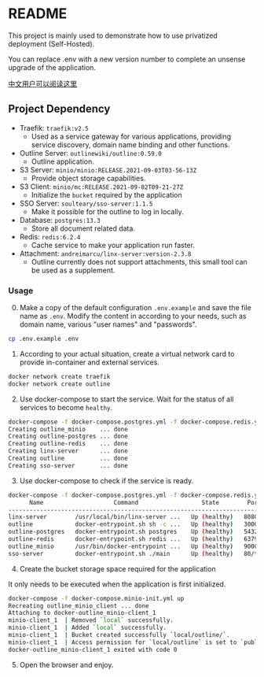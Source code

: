 # README

This project is mainly used to demonstrate how to use privatized deployment (Self-Hosted).

You can replace .env with a new version number to complete an unsense upgrade of the application.

[中文用户可以阅读这里](https://soulteary.com/2021/09/05/opensource-documentation-wiki-software-outline-part-1.html)

## Project Dependency

- Traefik: `traefik:v2.5`
    - Used as a service gateway for various applications, providing service discovery, domain name binding and other functions.
- Outline Server: `outlinewiki/outline:0.59.0`
    - Outline application.
- S3 Server: `minio/minio:RELEASE.2021-09-03T03-56-13Z`
    - Provide object storage capabilities.
- S3 Client: `minio/mc:RELEASE.2021-09-02T09-21-27Z`
    - Initialize the `bucket` required by the application
- SSO Server: `soulteary/sso-server:1.1.5`
    - Make it possible for the outline to log in locally.
- Database: `postgres:13.3`
    - Store all document related data.
- Redis: `redis:6.2.4`
    - Cache service to make your application run faster.
- Attachment: `andreimarcu/linx-server:version-2.3.8`
    - Outline currently does not support attachments, this small tool can be used as a supplement.

### Usage

0. Make a copy of the default configuration `.env.example` and save the file name as `.env`. Modify the content in  according to your needs, such as domain name, various "user names" and "passwords".

```bash
cp .env.example .env
```

1. According to your actual situation, create a virtual network card to provide in-container and external services.

```bash
docker network create traefik
docker network create outline
```

2. Use docker-compose to start the service. Wait for the status of all services to become `healthy`.

```bash
docker-compose -f docker-compose.postgres.yml -f docker-compose.redis.yml -f docker-compose.minio.yml -f docker-compose.attachment.yml -f docker-compose.sso.yml -f docker-compose.outline.yml up -d
Creating outline_minio    ... done
Creating outline-postgres ... done
Creating outline-redis    ... done
Creating linx-server      ... done
Creating outline          ... done
Creating sso-server       ... done
```

3.  Use docker-compose to check if the service is ready.


```bash
docker-compose -f docker-compose.postgres.yml -f docker-compose.redis.yml -f docker-compose.minio.yml -f docker-compose.attachment.yml -f docker-compose.sso.yml -f docker-compose.outline.yml ps   
      Name                    Command                  State        Ports  
---------------------------------------------------------------------------
linx-server        /usr/local/bin/linx-server ...   Up (healthy)   8080/tcp
outline            docker-entrypoint.sh sh -c ...   Up (healthy)   3000/tcp
outline-postgres   docker-entrypoint.sh postgres    Up (healthy)   5432/tcp
outline-redis      docker-entrypoint.sh redis ...   Up (healthy)   6379/tcp
outline_minio      /usr/bin/docker-entrypoint ...   Up (healthy)   9000/tcp
sso-server         docker-entrypoint.sh ./main      Up (healthy)   80/tcp   
```

4. Create the bucket storage space required for the application

It only needs to be executed when the application is first initialized.

```bash
docker-compose -f docker-compose.minio-init.yml up 
Recreating outline_minio_client ... done
Attaching to docker-outline_minio-client_1
minio-client_1  | Removed `local` successfully.
minio-client_1  | Added `local` successfully.
minio-client_1  | Bucket created successfully `local/outline/`.
minio-client_1  | Access permission for `local/outline` is set to `public`
docker-outline_minio-client_1 exited with code 0
```

5. Open the browser and enjoy.

